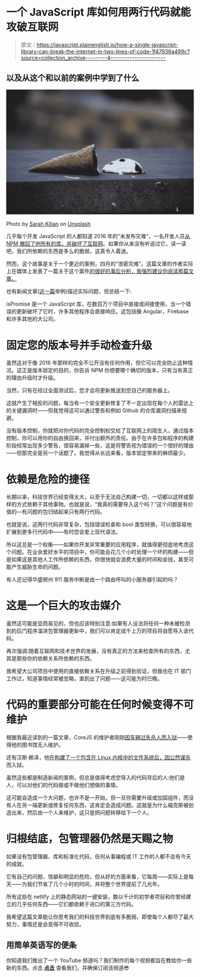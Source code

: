 # 一个 JavaScript 库如何用两行代码就能攻破互联网

> 原文：<https://javascript.plainenglish.io/how-a-single-javascript-library-can-break-the-internet-in-two-lines-of-code-1f47936a499c?source=collection_archive---------4----------------------->

## 以及从这个和以前的案例中学到了什么

![](img/57fcd14fab31d7230bf03fe7607f0b68.png)

Photo by [Sarah Kilian](https://unsplash.com/@rojekilian?utm_source=medium&utm_medium=referral) on [Unsplash](https://unsplash.com?utm_source=medium&utm_medium=referral)

几乎每个开发 JavaScript 的人都知道 2016 年的“未发布灾难”，一名开发人员[从 NPM 撤回了他所有的库，并破坏了互联网](https://www.theregister.co.uk/2016/03/23/npm_left_pad_chaos/)。如果你从来没有听说过它，读一读吧，我们所依赖的东西是多么的脆弱，这真令人着迷。

然而，这个故事是关于一个更近的案例，四月的“泄密灾难”。这篇文章的作者实际上在媒体上发表了一篇关于这个案件[的很好的事后分析，我强烈建议你阅读那篇文章。](https://medium.com/javascript-in-plain-english/is-promise-post-mortem-cab807f18dcc)

也有新闻文章([这一篇](https://www.zdnet.com/article/another-one-line-npm-package-breaks-the-javascript-ecosystem/)举例)描述实际问题，但总结一下:

isPromise 是一个 JavaScript 库，在数百万个项目中直接或间接使用，当一个错误的更新破坏了它时，许多其他程序会直接响应。这包括像 Angular，Firebase 和许多其他的大公司。

# 固定您的版本号并手动检查升级

虽然这对于像 2016 年那样的完全不公开没有任何作用，但它可以完全防止这种情况。这正是版本锁定的目的，你告诉 NPM 你想要哪个确切的版本，只有当有真正的理由升级时才升级。

当然，只有在经过全面测试后，您才会将更新推送到您自己的服务器上。

这就产生了相反的问题，每当有一个安全更新修复了不一定出现在每个人的雷达上的关键漏洞时——但我觉得这可以通过警告和例如 Github 的仓库漏洞扫描来规避。

没有版本控制，你就把对你代码的完全控制权交给了互联网上的陌生人，通过版本控制，你可以用你的自由换回来，并付出额外的责任。由于在许多包和程序的构建阶段经常出现多少警告，很容易漏掉一些，这是将警告视为错误的一个很好的理由——但那完全是另一个话题了。我觉得从长远来看，版本锁定带来的麻烦最少。

# 依赖是危险的捷径

长期以来，科技世界已经变得太大，以至于无法自己构建一切，一切都以这样或那样的方式依赖于其他事物。也就是说，“我真的需要导入这个吗？”这个问题是有价值的—有问题的包归结起来只有两行代码。

也就是说，这两行代码非常复杂，包括错误检查和 bool 类型转换，可以很容易地扩展到更多行代码中——有时您会爱上现代语法。

所以这总是一个权衡——如果你开发非常重要的应用程序，就值得更彻底地考虑这个问题。在业余爱好水平的项目中，你可能会花几个小时处理一个坏的构建——但是如果这是其他人工作所依赖的东西，你很快就会浪费大量的时间和金钱，甚至可能产生威胁生命的问题。

有人还记得华盛顿州 911 服务中断是由一个路由呼叫的小服务器引起的吗？

# 这是一个巨大的攻击媒介

虽然这可能是显而易见的，但也应该特别注意:如果有人设法将任何一种未被检测到的后门程序溜进包管理器更新中，我们可以肯定成千上万的项目将自愿导入该代码。

再次强调:随着互联网和技术世界的发展，没有真正的方法来检查所有的东西，尤其是那些你的依赖关系所依赖的东西。

我希望大公司项目中使用的直接依赖关系在升级之前得到验证，但我也在 IT 部门工作过，知道事情经常被忽略，直到出了问题——这可能为时已晚。

# 代码的重要部分可能在任何时候变得不可维护

根据我最近读到的一篇文章，CoreJS 的维护者刚刚[因车辆过失杀人而入狱](https://www.theregister.co.uk/2020/03/26/corejs_maintainer_jailed_code_release/)——使得他的图书馆无人维护。

还有汉斯·赖泽，他[在构建了一个包含在 Linux 内核中的文件系统后，因公然谋杀](https://en.wikipedia.org/wiki/Hans_Reiser)而入狱。

虽然这些都是制造新闻的案例，但总是值得考虑您导入的代码背后的人:他们是人，可以对他们的代码做或不做他们想做的事情。

这可能会造成一个大问题，也许不是一开始，但一旦你需要升级或加固组件，而没有人在另一端更新或修复任何东西，这肯定会造成问题。这就是为什么福克斯被创造出来，然后由一个人来维护，这只是把问题转移给下一个人。

# 归根结底，包管理器仍然是天赐之物

如果没有包管理器、库和标准化代码，任何从事编程或 IT 工作的人都不会有今天的成就。

它有自己的问题、怪癖和明显的危险，但从好的方面来看，它每周——实际上是每天——为我们节省了几个小时的时间，并将整个世界提前了几光年。

所有这些在 netlify 上的静态网站的一键安装，数以千计的初学者项目和你曾经建立的几乎任何东西——它们都依赖于进口的第三方代码。

我希望这篇文章能让你思考我们的科技世界到底有多脆弱，即使每个人都尽了最大努力，事情还是会变得不可收拾。

## **用简单英语写的便条**

你知道我们推出了一个 YouTube 频道吗？我们制作的每个视频都旨在教给你一些新的东西。点击 [**点击**](https://www.youtube.com/channel/UCtipWUghju290NWcn8jhyAw) 查看我们，并确保订阅该频道😎
